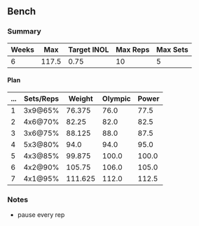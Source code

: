 ## Bench

### Summary

Weeks | Max | Target INOL | Max Reps | Max Sets
--- | --- | --- | --- | ---
6 | 117.5 | 0.75 | 10 | 5

#### Plan

 ... | Sets/Reps | Weight | Olympic | Power
--- | --- | --- | --- | ---
1 | 3x9@65% | 76.375 | 76.0 | 77.5
2 | 4x6@70% | 82.25 | 82.0 | 82.5
3 | 3x6@75% | 88.125 | 88.0 | 87.5
4 | 5x3@80% | 94.0 | 94.0 | 95.0
5 | 4x3@85% | 99.875 | 100.0 | 100.0
6 | 4x2@90% | 105.75 | 106.0 | 105.0
7 | 4x1@95% | 111.625 | 112.0 | 112.5

### Notes

- pause every rep

